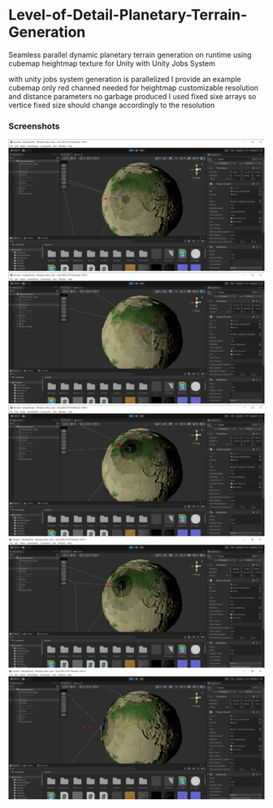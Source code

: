 # Level-of-Detail-Planetary-Terrain-Generation
Seamless parallel dynamic planetary terrain generation on runtime using cubemap heightmap texture for Unity with Unity Jobs System


 with unity jobs system generation is parallelized
 I provide an example cubemap
 only red channed needed for heightmap
 customizable resolution and distance parameters
 no garbage produced
 I used fixed sixe arrays so vertice fixed size should change accordingly to the resolution


### Screenshots
![](screenshots/s1.png)
![](screenshots/s2.png)
![](screenshots/s3.png)
![](screenshots/s4.png)
![](screenshots/s5.png)

